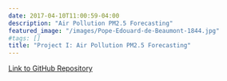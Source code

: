 ```yaml
---
date: 2017-04-10T11:00:59-04:00
description: "Air Pollution PM2.5 Forecasting"
featured_image: "/images/Pope-Edouard-de-Beaumont-1844.jpg"
#tags: []
title: "Project I: Air Pollution PM2.5 Forecasting"
---
```


[Link to GitHub Repository](https://github.com/A-Y-Yang/Math-564-Time-Series-PM2.5-China-master)

